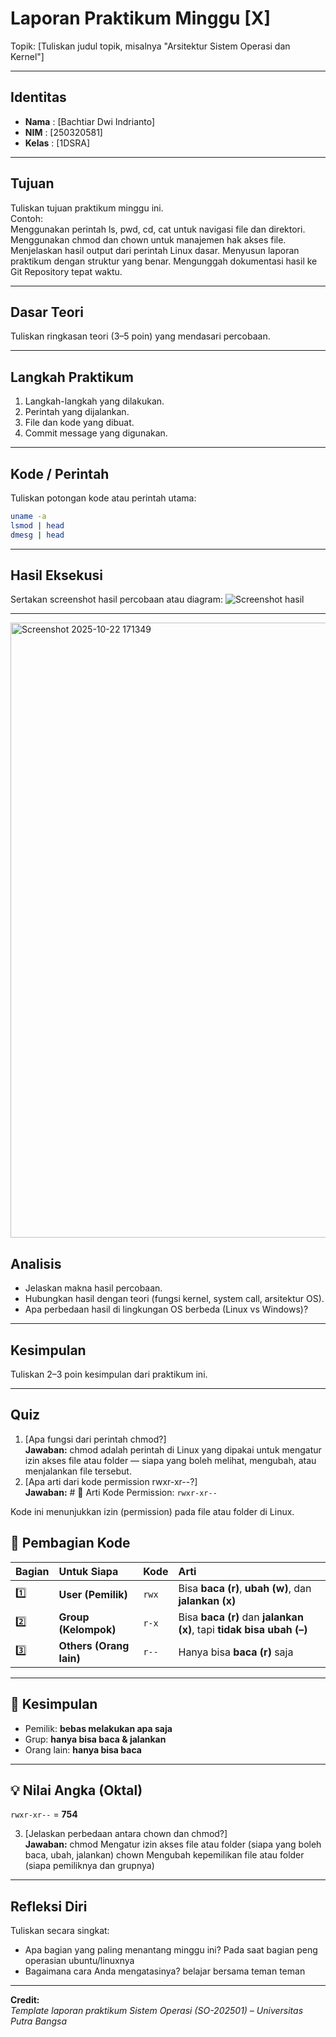 
# Laporan Praktikum Minggu [X]
Topik: [Tuliskan judul topik, misalnya "Arsitektur Sistem Operasi dan Kernel"]

---

## Identitas
- **Nama**  : [Bachtiar Dwi Indrianto]  
- **NIM**   : [250320581]  
- **Kelas** : [1DSRA]

---

## Tujuan
Tuliskan tujuan praktikum minggu ini.  
Contoh:  
Menggunakan perintah ls, pwd, cd, cat untuk navigasi file dan direktori.
Menggunakan chmod dan chown untuk manajemen hak akses file.
Menjelaskan hasil output dari perintah Linux dasar.
Menyusun laporan praktikum dengan struktur yang benar.
Mengunggah dokumentasi hasil ke Git Repository tepat waktu.

---

## Dasar Teori
Tuliskan ringkasan teori (3–5 poin) yang mendasari percobaan.

---

## Langkah Praktikum
1. Langkah-langkah yang dilakukan.  
2. Perintah yang dijalankan.  
3. File dan kode yang dibuat.  
4. Commit message yang digunakan.

---

## Kode / Perintah
Tuliskan potongan kode atau perintah utama:
```bash
uname -a
lsmod | head
dmesg | head
```

---

## Hasil Eksekusi
Sertakan screenshot hasil percobaan atau diagram:
![Screenshot hasil](screenshots/example.png)

---
<img width="1917" height="984" alt="Screenshot 2025-10-22 171349" src="https://github.com/user-attachments/assets/d81d6adc-d0d2-414f-97aa-bd04f4ca4134" />

## Analisis
- Jelaskan makna hasil percobaan.  
- Hubungkan hasil dengan teori (fungsi kernel, system call, arsitektur OS).  
- Apa perbedaan hasil di lingkungan OS berbeda (Linux vs Windows)?  

---

## Kesimpulan
Tuliskan 2–3 poin kesimpulan dari praktikum ini.

---

## Quiz
1. [Apa fungsi dari perintah chmod?]  
   **Jawaban:**  chmod adalah perintah di Linux yang dipakai untuk mengatur izin akses file atau folder — siapa yang boleh melihat, mengubah, atau menjalankan file tersebut.
2. [Apa arti dari kode permission rwxr-xr--?]  
   **Jawaban:**  # 🔐 Arti Kode Permission: `rwxr-xr--`

Kode ini menunjukkan izin (permission) pada file atau folder di Linux.

## 🧩 Pembagian Kode
| Bagian | Untuk Siapa | Kode | Arti |
|:-------|:-------------|:------|:-------------------------------------------|
| 1️⃣ | **User (Pemilik)** | `rwx` | Bisa **baca (r)**, **ubah (w)**, dan **jalankan (x)** |
| 2️⃣ | **Group (Kelompok)** | `r-x` | Bisa **baca (r)** dan **jalankan (x)**, tapi **tidak bisa ubah (–)** |
| 3️⃣ | **Others (Orang lain)** | `r--` | Hanya bisa **baca (r)** saja |

---

## 🧠 Kesimpulan
- Pemilik: **bebas melakukan apa saja**
- Grup: **hanya bisa baca & jalankan**
- Orang lain: **hanya bisa baca**

---

## 💡 Nilai Angka (Oktal)
`rwxr-xr--` = **754**

3. [Jelaskan perbedaan antara chown dan chmod?]  
   **Jawaban:**  chmod	Mengatur izin akses file atau folder (siapa yang boleh baca, ubah, jalankan)
chown	Mengubah kepemilikan file atau folder (siapa pemiliknya dan grupnya)

---

## Refleksi Diri
Tuliskan secara singkat:
- Apa bagian yang paling menantang minggu ini?  Pada saat bagian peng operasian ubuntu/linuxnya
- Bagaimana cara Anda mengatasinya?  belajar bersama teman teman

---

**Credit:**  
_Template laporan praktikum Sistem Operasi (SO-202501) – Universitas Putra Bangsa_
